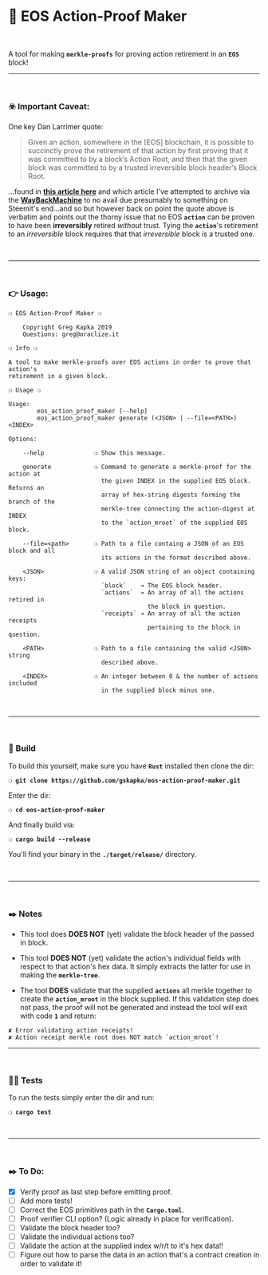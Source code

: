 # :herb: EOS Action-Proof Maker

&nbsp;

A tool for making __`merkle-proofs`__ for proving action retirement in an __`EOS`__ block!

***

&nbsp;

### :biohazard: Important Caveat:

One key Dan Larrimer quote:

> Given an action, somewhere in the [EOS] blockchain, it is possible to succinctly prove the retirement of that action by first proving that it was committed to by a block’s Action Root, and then that the given block was committed to by a trusted irreversible block header’s Block Root.

...found in __[this article here](https://steemit.com/eos/@dan/inter-blockchain-communication-via-merkle-proofs-with-eos-io)__ and which article I've attempted to archive via the __[WayBackMachine](https://web.archive.org/web/20191112104752/https://steemit.com/eos/@dan/inter-blockchain-communication-via-merkle-proofs-with-eos-io)__ to no avail due presumably to something on Steemit's end...and so but however back on point the quote above is verbatim and points out the thorny issue that no EOS __`action`__ can be proven to have been __irreversibly__ retired _without_ trust. Tying the __`action`__'s retirement to an _irreversible_ block requires that that _irreversible_ block is a trusted one.

&nbsp;

***

&nbsp;

### :point_right: Usage:

```
❍ EOS Action-Proof Maker ❍

    Copyright Greg Kapka 2019
    Questions: greg@oraclize.it

❍ Info ❍

A tool to make merkle-proofs over EOS actions in order to prove that action's
retirement in a given block.

❍ Usage ❍

Usage:
        eos_action_proof_maker [--help]
        eos_action_proof_maker generate (<JSON> | --file=<PATH>) <INDEX>

Options:

    --help              ❍ Show this message.

    generate            ❍ Command to generate a merkle-proof for the action at
                          the given INDEX in the supplied EOS block. Returns an
                          array of hex-string digests forming the branch of the
                          merkle-tree connecting the action-digest at INDEX
                          to the `action_mroot` of the supplied EOS block.

    --file=<path>       ❍ Path to a file containg a JSON of an EOS block and all
                          its actions in the format described above.

    <JSON>              ❍ A valid JSON string of an object containing keys:
                          `block`    ➔ The EOS block header.
                          `actions`  ➔ An array of all the actions retired in
                                       the block in question.
                          `receipts` ➔ An array of all the action receipts
                                       pertaining to the block in question.

    <PATH>              ❍ Path to a file containing the valid <JSON> string
                          described above.

    <INDEX>             ❍ An integer between 0 & the number of actions included
                          in the supplied block minus one.
```

&nbsp;

***

&nbsp;

### :wrench: Build

To build this yourself, make sure you have __`Rust`__ installed then clone the dir:

__`❍ git clone https://github.com/gskapka/eos-action-proof-maker.git`__

Enter the dir:

__`❍ cd eos-action-proof-maker`__

And finally build via:

__`❍ cargo build --release`__

You'll find your binary in the __`./target/release/`__ directory.

&nbsp;

***

&nbsp;

### :black_nib: Notes

 - This tool does __DOES NOT__ (yet) validate the block header of the passed in block.

 - This tool __DOES NOT__ (yet) validate the action's individual fields with respect to that action's hex data. It simply extracts the latter for use in making the __`merkle-tree`__.

 - The tool __DOES__ validate that the supplied __`actions`__ all merkle together to create the __`action_mroot`__ in the block supplied. If this validation step does not pass, the proof will not be generated and instead the tool will exit with code __`1`__ and return:

```
✘ Error validating action receipts!
✘ Action receipt merkle root does NOT match `action_mroot`!
```

<!--
 - The tool __DOES__ validate that the action at the desired index serializes to the correct data that forms a leaf of the merkle tree. <!-- Well, it will do eventually!

 - The tool __DOSE__ validate that the action at the desired index serializes to the correct __`action_digest`__ in the relevant __`action_receipt`__.
-->

***

&nbsp;

### :guardsman: Tests

To run the tests simply enter the dir and run:

__`❍ cargo test`__

&nbsp;

***

&nbsp;

### :black_nib: To Do:

- [x] Verify proof as last step before emitting proof.
- [ ] Add more tests!
- [ ] Correct the EOS primitives path in the __`Cargo.toml`__.
- [ ] Proof verifier CLI option? (Logic already in place for verification).
- [ ] Validate the block header too?
- [ ] Validate the individual actions too?
- [ ] Validate the action at the supplied index w/r/t to it's hex data!!
- [ ] Figure out how to parse the data in an action that's a contract creation in order to validate it!
